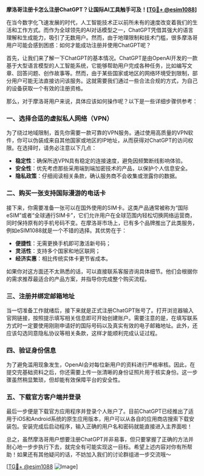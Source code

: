 **摩洛哥注册卡怎么注册ChatGPT？让国际AI工具触手可及！[[TG💪+ @esim1088](https://t.me/s/esim1088)]**

在当今数字化飞速发展的时代，人工智能技术正以前所未有的速度改变着我们的生活和工作方式。而作为全球领先的AI对话模型之一，ChatGPT凭借其强大的语言理解和生成能力，吸引了无数用户。然而，由于地理限制和技术门槛，很多摩洛哥用户可能会感到困惑：如何才能成功注册并使用ChatGPT呢？

首先，让我们来了解一下ChatGPT的基本情况。ChatGPT是由OpenAI开发的一款基于大型语言模型的人工智能系统，它能够帮助用户完成各种任务，比如编写文章、回答问题、创作故事等。然而，由于某些国家或地区的网络环境受到限制，部分用户可能无法直接访问该服务。这就需要我们通过一些合法合规的方式，为自己的设备获取一个有效的注册资格。

那么，对于摩洛哥用户来说，具体应该如何操作呢？以下是一些详细步骤供参考：

### 一、选择合适的虚拟私人网络（VPN）

为了绕过地域限制，首先你需要一款可靠的VPN服务。通过使用高质量的VPN软件，你可以伪装成来自其他国家或地区的IP地址，从而获得对ChatGPT的访问权限。在选择时，请务必注意以下几点：
- **稳定性**：确保所选VPN具有稳定的连接速度，避免因频繁断线影响体验。
- **安全性**：优先考虑那些采用端到端加密技术的产品，以保护个人信息安全。
- **隐私政策**：仔细阅读相关条款，确认服务商不会收集或泄露你的数据。

### 二、购买一张支持国际漫游的电话卡

接下来，你需要准备一张可以在国外使用的SIM卡。这类产品通常被称为“国际eSIM”或者“全球通行SIM卡”，它们允许用户在全球范围内轻松切换网络运营商，同时保持原有的手机号码不变。在摩洛哥市场上，已有多个品牌推出了此类服务，例如eSIM1088就是一个不错的选择。其优势在于：
- **便捷性**：无需更换手机即可激活新号码；
- **灵活性**：支持多个国家和地区联网；
- **经济实惠**：相比传统实体卡更节省成本。

如果你对这方面还不太熟悉的话，可以直接联系客服咨询具体细节。他们会根据你的需求推荐最适合的产品方案，并指导你完成整个购买流程。

### 三、注册并绑定邮箱地址

当一切准备工作就绪后，接下来就是正式注册ChatGPT账号了。打开浏览器输入官网链接，按照提示填写相关信息即可开始创建账户。需要注意的是，在填写联系方式时一定要使用刚刚申请好的国际号码以及真实有效的电子邮箱地址。此外，还应该勾选同意隐私协议等相关条款，这样才能顺利完成认证过程。

### 四、验证身份信息

为了避免滥用现象发生，OpenAI会对每位新用户的资料进行严格审核。因此，在提交完基础资料之后，你还需要上传一张清晰的身份证照片用于核实身份。这一步骤虽然稍显繁琐，但却能有效保障平台的安全性。

### 五、下载官方客户端并登录

最后一步便是下载官方应用程序并登录个人账户了。目前ChatGPT已经推出了适用于iOS和Android系统的原生应用版本，用户可以从各自的应用商店搜索下载安装包。安装完成后启动程序，输入正确的用户名和密码就能直接进入主界面啦！

总之，虽然摩洛哥用户想要注册ChatGPT并非易事，但只要掌握了正确的方法并耐心地一步步执行下去，就完全有可能实现这一目标。希望上述内容对你有所帮助！如果还有其他疑问的话，不妨加入我们的讨论群组进一步交流哦～

[[TG💪+ @esim1088](https://t.me/s/esim1088) ![Image](https://i.postimg.cc/4NQfJmqS/Snipaste-2025-05-13-00-14-12.png)]